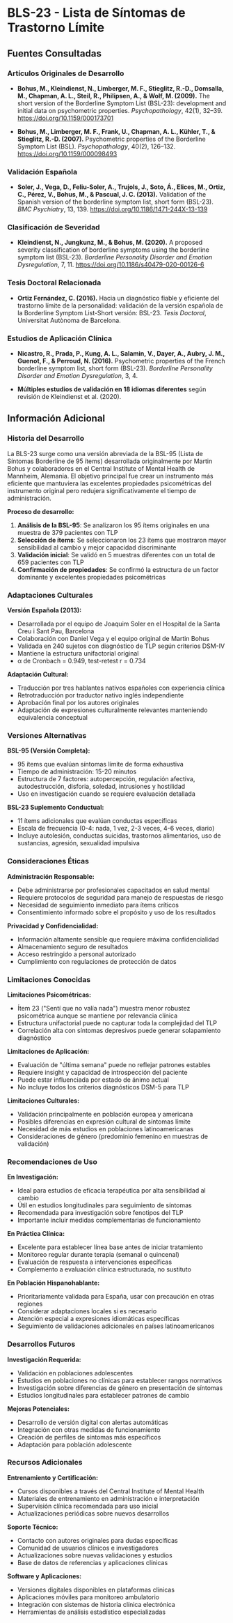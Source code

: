 # BLS-23 - Lista de Síntomas de Trastorno Límite

## Fuentes Consultadas

### Artículos Originales de Desarrollo
- **Bohus, M., Kleindienst, N., Limberger, M. F., Stieglitz, R.-D., Domsalla, M., Chapman, A. L., Steil, R., Philipsen, A., & Wolf, M. (2009).** The short version of the Borderline Symptom List (BSL-23): development and initial data on psychometric properties. *Psychopathology*, 42(1), 32–39. https://doi.org/10.1159/000173701

- **Bohus, M., Limberger, M. F., Frank, U., Chapman, A. L., Kühler, T., & Stieglitz, R.-D. (2007).** Psychometric properties of the Borderline Symptom List (BSL). *Psychopathology*, 40(2), 126–132. https://doi.org/10.1159/000098493

### Validación Española
- **Soler, J., Vega, D., Feliu-Soler, A., Trujols, J., Soto, Á., Elices, M., Ortiz, C., Pérez, V., Bohus, M., & Pascual, J. C. (2013).** Validation of the Spanish version of the borderline symptom list, short form (BSL-23). *BMC Psychiatry*, 13, 139. https://doi.org/10.1186/1471-244X-13-139

### Clasificación de Severidad
- **Kleindienst, N., Jungkunz, M., & Bohus, M. (2020).** A proposed severity classification of borderline symptoms using the borderline symptom list (BSL-23). *Borderline Personality Disorder and Emotion Dysregulation*, 7, 11. https://doi.org/10.1186/s40479-020-00126-6

### Tesis Doctoral Relacionada
- **Ortiz Fernández, C. (2016).** Hacia un diagnóstico fiable y eficiente del trastorno límite de la personalidad: validación de la versión española de la Borderline Symptom List-Short versión: BSL-23. *Tesis Doctoral*, Universitat Autònoma de Barcelona.

### Estudios de Aplicación Clínica
- **Nicastro, R., Prada, P., Kung, A. L., Salamin, V., Dayer, A., Aubry, J. M., Guenot, F., & Perroud, N. (2016).** Psychometric properties of the French borderline symptom list, short form (BSL-23). *Borderline Personality Disorder and Emotion Dysregulation*, 3, 4.

- **Múltiples estudios de validación en 18 idiomas diferentes** según revisión de Kleindienst et al. (2020).

## Información Adicional

### Historia del Desarrollo

La BLS-23 surge como una versión abreviada de la BSL-95 (Lista de Síntomas Borderline de 95 ítems) desarrollada originalmente por Martin Bohus y colaboradores en el Central Institute of Mental Health de Mannheim, Alemania. El objetivo principal fue crear un instrumento más eficiente que mantuviera las excelentes propiedades psicométricas del instrumento original pero redujera significativamente el tiempo de administración.

**Proceso de desarrollo:**
1. **Análisis de la BSL-95**: Se analizaron los 95 ítems originales en una muestra de 379 pacientes con TLP
2. **Selección de ítems**: Se seleccionaron los 23 ítems que mostraron mayor sensibilidad al cambio y mejor capacidad discriminante
3. **Validación inicial**: Se validó en 5 muestras diferentes con un total de 659 pacientes con TLP
4. **Confirmación de propiedades**: Se confirmó la estructura de un factor dominante y excelentes propiedades psicométricas

### Adaptaciones Culturales

**Versión Española (2013):**
- Desarrollada por el equipo de Joaquim Soler en el Hospital de la Santa Creu i Sant Pau, Barcelona
- Colaboración con Daniel Vega y el equipo original de Martin Bohus
- Validada en 240 sujetos con diagnóstico de TLP según criterios DSM-IV
- Mantiene la estructura unifactorial original
- α de Cronbach = 0.949, test-retest r = 0.734

**Adaptación Cultural:**
- Traducción por tres hablantes nativos españoles con experiencia clínica
- Retrotraducción por traductor nativo inglés independiente
- Aprobación final por los autores originales
- Adaptación de expresiones culturalmente relevantes manteniendo equivalencia conceptual

### Versiones Alternativas

**BSL-95 (Versión Completa):**
- 95 ítems que evalúan síntomas límite de forma exhaustiva
- Tiempo de administración: 15-20 minutos
- Estructura de 7 factores: autopercepción, regulación afectiva, autodestrucción, disforia, soledad, intrusiones y hostilidad
- Uso en investigación cuando se requiere evaluación detallada

**BSL-23 Suplemento Conductual:**
- 11 ítems adicionales que evalúan conductas específicas
- Escala de frecuencia (0-4: nada, 1 vez, 2-3 veces, 4-6 veces, diario)
- Incluye autolesión, conductas suicidas, trastornos alimentarios, uso de sustancias, agresión, sexualidad impulsiva

### Consideraciones Éticas

**Administración Responsable:**
- Debe administrarse por profesionales capacitados en salud mental
- Requiere protocolos de seguridad para manejo de respuestas de riesgo
- Necesidad de seguimiento inmediato para ítems críticos
- Consentimiento informado sobre el propósito y uso de los resultados

**Privacidad y Confidencialidad:**
- Información altamente sensible que requiere máxima confidencialidad
- Almacenamiento seguro de resultados
- Acceso restringido a personal autorizado
- Cumplimiento con regulaciones de protección de datos

### Limitaciones Conocidas

**Limitaciones Psicométricas:**
- Ítem 23 ("Sentí que no valía nada") muestra menor robustez psicométrica aunque se mantiene por relevancia clínica
- Estructura unifactorial puede no capturar toda la complejidad del TLP
- Correlación alta con síntomas depresivos puede generar solapamiento diagnóstico

**Limitaciones de Aplicación:**
- Evaluación de "última semana" puede no reflejar patrones estables
- Requiere insight y capacidad de introspección del paciente
- Puede estar influenciada por estado de ánimo actual
- No incluye todos los criterios diagnósticos DSM-5 para TLP

**Limitaciones Culturales:**
- Validación principalmente en población europea y americana
- Posibles diferencias en expresión cultural de síntomas límite
- Necesidad de más estudios en poblaciones latinoamericanas
- Consideraciones de género (predominio femenino en muestras de validación)

### Recomendaciones de Uso

**En Investigación:**
- Ideal para estudios de eficacia terapéutica por alta sensibilidad al cambio
- Útil en estudios longitudinales para seguimiento de síntomas
- Recomendada para investigación sobre fenotipos del TLP
- Importante incluir medidas complementarias de funcionamiento

**En Práctica Clínica:**
- Excelente para establecer línea base antes de iniciar tratamiento
- Monitoreo regular durante terapia (semanal o quincenal)
- Evaluación de respuesta a intervenciones específicas
- Complemento a evaluación clínica estructurada, no sustituto

**En Población Hispanohablante:**
- Prioritariamente validada para España, usar con precaución en otras regiones
- Considerar adaptaciones locales si es necesario
- Atención especial a expresiones idiomáticas específicas
- Seguimiento de validaciones adicionales en países latinoamericanos

### Desarrollos Futuros

**Investigación Requerida:**
- Validación en poblaciones adolescentes
- Estudios en poblaciones no clínicas para establecer rangos normativos
- Investigación sobre diferencias de género en presentación de síntomas
- Estudios longitudinales para establecer patrones de cambio

**Mejoras Potenciales:**
- Desarrollo de versión digital con alertas automáticas
- Integración con otras medidas de funcionamiento
- Creación de perfiles de síntomas más específicos
- Adaptación para población adolescente

### Recursos Adicionales

**Entrenamiento y Certificación:**
- Cursos disponibles a través del Central Institute of Mental Health
- Materiales de entrenamiento en administración e interpretación
- Supervisión clínica recomendada para uso inicial
- Actualizaciones periódicas sobre nuevos desarrollos

**Soporte Técnico:**
- Contacto con autores originales para dudas específicas
- Comunidad de usuarios clínicos e investigadores
- Actualizaciones sobre nuevas validaciones y estudios
- Base de datos de referencias y aplicaciones clínicas

**Software y Aplicaciones:**
- Versiones digitales disponibles en plataformas clínicas
- Aplicaciones móviles para monitoreo ambulatorio
- Integración con sistemas de historia clínica electrónica
- Herramientas de análisis estadístico especializadas
